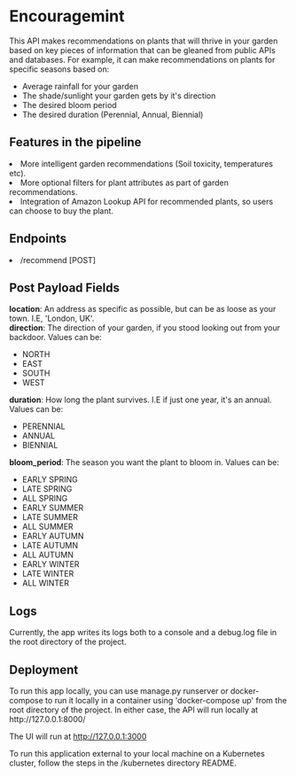 <h1>Encouragemint</h1>
This API makes recommendations on plants that will thrive in your garden based on key pieces of information that can be 
gleaned from public APIs and databases. For example, it can make recommendations on plants for specific seasons 
based on:</br>
<ul>
    <li>Average rainfall for your garden</li>
    <li>The shade/sunlight your garden gets by it's direction</li>
    <li>The desired bloom period</li>
    <li>The desired duration (Perennial, Annual, Biennial)</li>
</ul>

<h2>Features in the pipeline</h2>
<li>More intelligent garden recommendations (Soil toxicity, temperatures etc).</li>
<li>More optional filters for plant attributes as part of garden recommendations.</li>
<li>Integration of Amazon Lookup API for recommended plants, so users can choose to buy the plant.</li>

<h2>Endpoints</h2>
<li>/recommend [POST]</li>

<h2>Post Payload Fields</h2>
    <b>location</b>: An address as specific as possible, but can be as loose as your town. I.E, 'London, UK'.</br>
    <b>direction</b>: The direction of your garden, if you stood looking out from your backdoor. Values can be:
    <ul>
        <li>NORTH</li>
        <li>EAST</li>
        <li>SOUTH</li>
        <li>WEST</li>
    </ul>
    <b>duration</b>: How long the plant survives. I.E if just one year, it's an annual. Values can be:
    <ul><li>PERENNIAL</li>
        <li>ANNUAL</li>
        <li>BIENNIAL</li></ul>
    <b>bloom_period</b>: The season you want the plant to bloom in. Values can be: </br>
    <ul>
        <li>EARLY SPRING</li>
        <li>LATE SPRING</li> 
        <li>ALL SPRING</li>
        <li>EARLY SUMMER</li>
        <li>LATE SUMMER</li>
        <li>ALL SUMMER</li>
        <li>EARLY AUTUMN</li>
        <li>LATE AUTUMN</li>
        <li>ALL AUTUMN</li>
        <li>EARLY WINTER</li>
        <li>LATE WINTER</li>
        <li>ALL WINTER</li>
    </ul>

<h2>Logs</h2>
Currently, the app writes its logs both to a console and a debug.log file in the root directory of the project.

<h2>Deployment</h2>
To run this app locally, you can use manage.py runserver or docker-compose to run it locally in a container using
'docker-compose up' from the root directory of the project. In either case, the API will run locally at
http://127.0.0.1:8000/</br>

The UI will run at http://127.0.0.1:3000

To run this application external to your local machine on a Kubernetes cluster, follow the steps in the
/kubernetes directory README.


